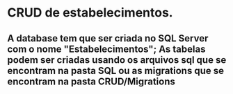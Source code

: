 <h1>CRUD de estabelecimentos.</h1>

<h2>A database tem que ser criada no SQL Server com o nome "Estabelecimentos";
As tabelas podem ser criadas usando os arquivos sql que se encontram na pasta SQL ou as migrations que se encontram na pasta CRUD/Migrations</h2>
